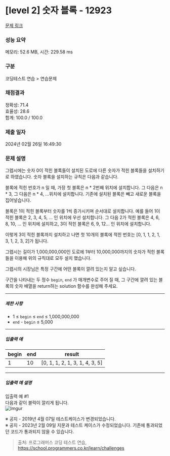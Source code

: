 # [level 2] 숫자 블록 - 12923 

[문제 링크](https://school.programmers.co.kr/learn/courses/30/lessons/12923) 

### 성능 요약

메모리: 52.6 MB, 시간: 229.58 ms

### 구분

코딩테스트 연습 > 연습문제

### 채점결과

정확성: 71.4<br/>효율성: 28.6<br/>합계: 100.0 / 100.0

### 제출 일자

2024년 02월 26일 16:49:30

### 문제 설명

<p>그렙시에는 숫자 0이 적힌 블록들이 설치된 도로에 다른 숫자가 적힌 블록들을 설치하기로 하였습니다. 숫자 블록을 설치하는 규칙은 다음과 같습니다.</p>

<p>블록에 적힌 번호가 n 일 때, 가장 첫 블록은 n * 2번째 위치에 설치합니다. 그 다음은 n * 3, 그 다음은 n * 4, ...위치에 설치합니다. 기존에 설치된 블록은 빼고 새로운 블록을 집어넣습니다.</p>

<p>블록은 1이 적힌 블록부터 숫자를 1씩 증가시키며 순서대로 설치합니다. 예를 들어 1이 적힌 블록은 2, 3, 4, 5, ... 인 위치에 우선 설치합니다. 그 다음 2가 적힌 블록은 4, 6, 8, 10, ... 인 위치에 설치하고, 3이 적힌 블록은 6, 9, 12... 인 위치에 설치합니다.</p>

<p>이렇게 3이 적힌 블록까지 설치하고 나면 첫 10개의 블록에 적힌 번호는 [0, 1, 1, 2, 1, 3, 1, 2, 3, 2]가 됩니다.</p>

<p>그렙시는 길이가 1,000,000,000인 도로에 1부터 10,000,000까지의 숫자가 적힌 블록들을 이용해 위의 규칙대로 모두 설치 했습니다.</p>

<p>그렙시의 시장님은 특정 구간에 어떤 블록이 깔려 있는지 알고 싶습니다.</p>

<p>구간을 나타내는 두 정수 <code>begin</code>, <code>end</code> 가 매개변수로 주어 질 때, 그 구간에 깔려 있는 블록의 숫자 배열을 return하는 solution 함수를 완성해 주세요.</p>

<hr>

<h5>제한 사항</h5>

<ul>
<li>1 ≤ <code>begin</code> ≤ <code>end</code> ≤ 1,000,000,000</li>
<li><code>end</code> - <code>begin</code> ≤ 5,000</li>
</ul>

<hr>

<h5>입출력 예</h5>
<table class="table">
        <thead><tr>
<th>begin</th>
<th>end</th>
<th>result</th>
</tr>
</thead>
        <tbody><tr>
<td>1</td>
<td>10</td>
<td>[0, 1, 1, 2, 1, 3, 1, 4, 3, 5]</td>
</tr>
</tbody>
      </table>
<hr>

<h5>입출력 예 설명</h5>

<p>입출력 예 #1<br>
다음과 같이 블럭이 깔리게 됩니다.<br>
<img src="https://i.imgur.com/OnAE846.png?1" title="" alt="Imgur"></p>

<p>※ 공지 - 2019년 4월 07일 테스트케이스가 변경되었습니다.<br>
※ 공지 - 2023년 2월 09일 지문과 테스트 케이스가 수정되었습니다. 기존에 통과되었던 코드가 통과되지 않을 수 있습니다.</p>


> 출처: 프로그래머스 코딩 테스트 연습, https://school.programmers.co.kr/learn/challenges